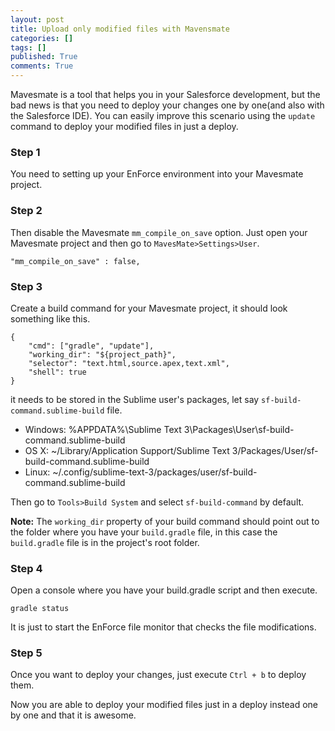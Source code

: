 ```yaml
---
layout: post
title: Upload only modified files with Mavensmate
categories: []
tags: []
published: True
comments: True
---
```



Mavesmate is a tool that helps you in your Salesforce development, but the bad news is that you need to deploy your changes one by one(and also with the Salesforce IDE). You can easily improve this scenario using the  `update` command to deploy your modified files in just a deploy. 

### Step 1
You need to setting up your EnForce environment into your Mavesmate project.

### Step 2
Then disable the Mavesmate `mm_compile_on_save` option. Just open your Mavesmate project and then go to  `MavesMate>Settings>User`.

```
"mm_compile_on_save" : false,
```

### Step 3
Create a build command for your Mavesmate project, it should look something like this. 


```
{
    "cmd": ["gradle", "update"],
    "working_dir": "${project_path}",
    "selector": "text.html,source.apex,text.xml",
    "shell": true
}
```

it needs to be stored in the Sublime user's packages, let say `sf-build-command.sublime-build` file.

- Windows: %APPDATA%\Sublime Text 3\Packages\User\sf-build-command.sublime-build
- OS X: ~/Library/Application Support/Sublime Text 3/Packages/User/sf-build-command.sublime-build
- Linux: ~/.config/sublime-text-3/packages/user/sf-build-command.sublime-build

Then go to `Tools>Build System` and select `sf-build-command`  by default.

**Note:** The `working_dir` property of your build command should point out to the folder where you have your `build.gradle` file, in this case the `build.gradle` file is in the project's root folder.

### Step 4

Open a console where you have your build.gradle script and then execute.

```
gradle status
```

It is just to start the EnForce file monitor that checks the file modifications.

### Step 5
Once you want to deploy your changes, just execute `Ctrl + b` to deploy them. 

Now you are able to deploy your modified files just in a deploy instead one by one and that it is awesome.